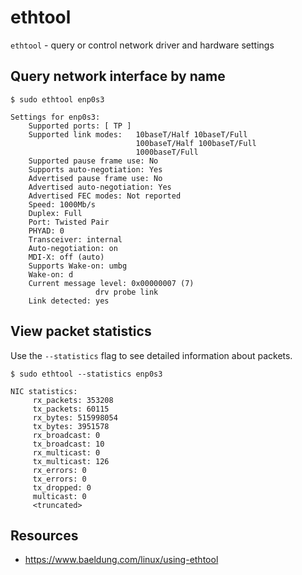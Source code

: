 # ethtool

`ethtool` - query or control network driver and hardware settings

## Query network interface by name

```
$ sudo ethtool enp0s3

Settings for enp0s3:
	Supported ports: [ TP ]
	Supported link modes:   10baseT/Half 10baseT/Full 
	                        100baseT/Half 100baseT/Full 
	                        1000baseT/Full 
	Supported pause frame use: No
	Supports auto-negotiation: Yes
	Advertised pause frame use: No
	Advertised auto-negotiation: Yes
	Advertised FEC modes: Not reported
	Speed: 1000Mb/s
	Duplex: Full
	Port: Twisted Pair
	PHYAD: 0
	Transceiver: internal
	Auto-negotiation: on
	MDI-X: off (auto)
	Supports Wake-on: umbg
	Wake-on: d
	Current message level: 0x00000007 (7)
			       drv probe link
	Link detected: yes
```

## View packet statistics
Use the `--statistics` flag to see detailed information about packets.

```
$ sudo ethtool --statistics enp0s3

NIC statistics:
     rx_packets: 353208
     tx_packets: 60115
     rx_bytes: 515998054
     tx_bytes: 3951578
     rx_broadcast: 0
     tx_broadcast: 10
     rx_multicast: 0
     tx_multicast: 126
     rx_errors: 0
     tx_errors: 0
     tx_dropped: 0
     multicast: 0
     <truncated>
```

## Resources
- https://www.baeldung.com/linux/using-ethtool

